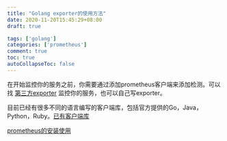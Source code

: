 ```yaml
---
title: "Golang exporter的使用方法"
date: 2020-11-20T15:45:29+08:00
draft: true

tags: ['golang']
categories: ['prometheus']
comment: true
toc: true
autoCollapseToc: false
---
```


在开始监控你的服务之前，你需要通过添加prometheus客户端来添加检测。可以找 [第三方exporter](https://prometheus.io/docs/instrumenting/exporters/) 监控你的服务，也可以自己写exporter。

目前已经有很多不同的语言编写的客户端库，包括官方提供的Go，Java，Python，Ruby。[已有客户端库](<https://prometheus.io/docs/instrumenting/clientlibs/>)

[prometheus的安装使用](<https://betterfor.github.io/2020/11/prometheus/>)

